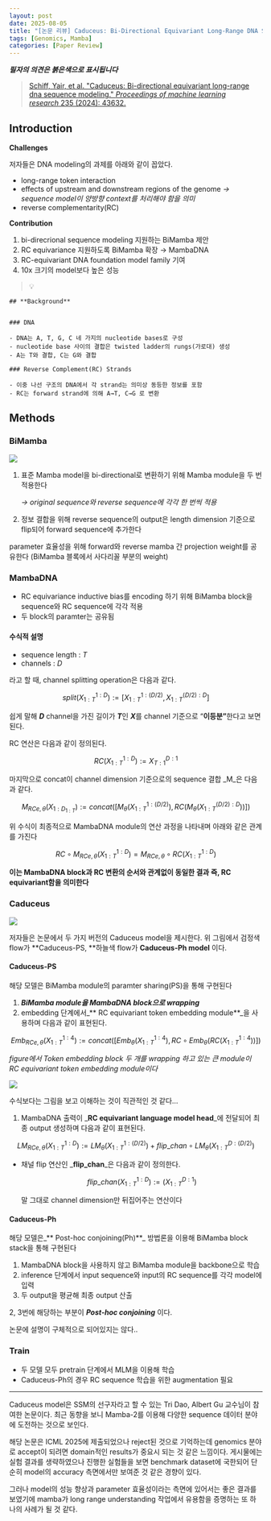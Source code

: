 ```yaml
---
layout: post
date: 2025-08-05
title: "[논문 리뷰] Caduceus: Bi-Directional Equivariant Long-Range DNA Sequence Modeling"
tags: [Genomics, Mamba]
categories: [Paper Review]
---
```


<span class="notion-red">_**필자의 의견은 붉은색으로 표시됩니다**_</span>


> [Schiff, Yair, et al. "Caduceus: Bi-directional equivariant long-range dna sequence modeling." ](https://pmc.ncbi.nlm.nih.gov/articles/PMC12189541/)[_Proceedings of machine learning research_](https://pmc.ncbi.nlm.nih.gov/articles/PMC12189541/)[ 235 (2024): 43632.](https://pmc.ncbi.nlm.nih.gov/articles/PMC12189541/)



## Introduction


**Challenges**


저자들은 DNA modeling의 과제를 아래와 같이 꼽았다.

- long-range token interaction
- effects of upstream and downstream regions of the genome 
_→ sequence model이 양방향 context를 처리해야 함을 의미_
- reverse complementarity(RC)

**Contribution**

1. bi-direcrional sequence modeling 지원하는 BiMamba 제안
1. RC equivariance 지원하도록 BiMamba 확장 → MambaDNA
1. RC-equivariant DNA foundation model family 기여
1. 10x 크기의 model보다 높은 성능

> 💡 


	## **Background**


	### DNA

	- DNA는 A, T, G, C 네 가지의 nucleotide bases로 구성
	- nucleotide base 사이의 결합은 twisted ladder의 rungs(가로대) 생성
	- A는 T와 결합, C는 G와 결합

	### Reverse Complement(RC) Strands

	- 이중 나선 구조의 DNA에서 각 strand는 의미상 동등한 정보를 포함
	- RC는 forward strand에 의해 A→T, C→G 로 변환


## Methods



### BiMamba


![](https://prod-files-secure.s3.us-west-2.amazonaws.com/542b861c-36a8-4051-84e5-8804b6728dba/2c247d59-7815-4980-99f0-8f0d21f445a7/image.png?X-Amz-Algorithm=AWS4-HMAC-SHA256&X-Amz-Content-Sha256=UNSIGNED-PAYLOAD&X-Amz-Credential=ASIAZI2LB466XYTHDWEM%2F20250811%2Fus-west-2%2Fs3%2Faws4_request&X-Amz-Date=20250811T061527Z&X-Amz-Expires=3600&X-Amz-Security-Token=IQoJb3JpZ2luX2VjEK7%2F%2F%2F%2F%2F%2F%2F%2F%2F%2FwEaCXVzLXdlc3QtMiJHMEUCIQCFU52CmjVbKRtEXtQwb4Rlle1snUAPBGRZFzur3ds2xAIgN%2F36zQ0kT87cXYk7k3Oz4R7KCQKiAyIjO0ZSYtkXAzIqiAQI5%2F%2F%2F%2F%2F%2F%2F%2F%2F%2F%2FARAAGgw2Mzc0MjMxODM4MDUiDKTipis3j1N29p2YSircA1doFyyPCJQeYT%2Bi9TLgYwpNRcBfcQJnUktsjLhKVKecRpInH81XT4CXI1%2BmLmg6jOSR52CpKHr2ecS1T73%2BuKNBFXry2oFzT%2FcluOiVBPdJmedyfB5EUBcc6X%2FqZ43c7Pgd0K1aTNNXHvp6%2BaVM7pgm3oKyur%2FXZbg%2BXRDgzay74ZuHwqKI2qogyHsg7vUdCRd9FASwyhZjjdq%2F8HyAIiO72arWmesvxjkLDJWq2OmcSCkRXNWTnTRLmfXIGayoIh6zQzkgOtGbNsVkwVtUP8UfJcT2vON9vXM%2BEw1VnDmIYb91rqGbQZVZoOFcK5tF5%2FEWxf1COmQSPlXvKm6iOU3SEKaKzFpRAXmJLdyLnMnzqmbE5mC6YMnrGMF3UuOKMBV2BSUrUjsmly79BExmDyKjGA8ZUTN2pKD9GO5b%2FVqdniXgNO3RfvyDvymV9s28D5h7Y320azfr2t%2BMjHGXLZfrdqTan3UI22liGf7eIjXVpLUHwWeVjYFawSwiYRwiVdDE28%2BpI6BrUTFlFrDlOPr3C9STrktaLefjdc01wVzUXM9zbsLgdHCb48xVLMN4SKHI9sS1oz4ofDXm7HzazbjqBHPd%2BUuWI%2FVGnqb1hcCxeIS1C6SScBEvGdKTMMOS5sQGOqUBAtMXuh7s9faixPFYBUyNiw2tIPCl8gcsUZxUJir3X2tivmVaEglwUutuxkWs09LkUNM14RIHbEMD1W7UbIpEnbVCw53Vw9RpuJ1Ppz1GVq6kBmQHvbc7FoJaeHV8ZP4u4afxK8Tlqx9NSY9HX2CYzB0n%2Bz2f5c9iPNOHzOGh1yv3lcStgOH5fs%2BXQkmpplVLR%2F5uhYxnP%2Be1kFcnFTVyQT3%2BdN6c&X-Amz-Signature=e26d36d338823704801c8f31ef3ac00ea9d41ae56b4dc3a02c25433400677ff7&X-Amz-SignedHeaders=host&x-amz-checksum-mode=ENABLED&x-id=GetObject)

1. 표준 Mamba model을 bi-directional로 변환하기 위해 Mamba module을 두 번 적용한다

	_→ original sequence와 reverse sequence에 각각 한 번씩 적용_

1. 정보 결합을 위해 reverse sequence의 output은 length dimension 기준으로 flip되어 forward sequence에 추가한다

parameter 효율성을 위해 forward와 reverse mamba 간 projection weight를 공유한다 (BiMamba 블록에서 사다리꼴 부분의 weight)



### MambaDNA

- RC equivariance inductive bias를 encoding 하기 위해 BiMamba block을 sequence와 RC sequence에 각각 적용
- 두 block의 paramter는 공유됨


#### 수식적 설명

- sequence length : _T_
- channels : _D_

라고 할 때,  channel splitting operation은 다음과 같다.


$$
split(X^{1:D}_{1:T}):=[X^{1:(D/2)}_{1:T},X^{(D/2):D}_{1:T}]
$$


<span class="notion-red">쉽게 말해 </span><span class="notion-red">_**D**_</span><span class="notion-red"> channel을 가진 길이가 </span><span class="notion-red">_**T**_</span><span class="notion-red">인 </span><span class="notion-red">_**X**_</span><span class="notion-red">를 channel 기준으로 “</span><span class="notion-red">**이등분”**</span><span class="notion-red">한다고 보면 된다.</span>


RC 연산은 다음과 같이 정의된다.


$$
RC(X^{1:D}_{1:T}):=X^{D:1}_{T:1}
$$


마지막으로 concat이 channel dimension 기준으로의 sequence 결합 _M_은 다음과 같다.


$$
M_{RCe,\theta}(X_{1:D_{1:T}}):=concat([M_{\theta}(X^{1:(D/2)}_{1:T}),RC(M_{\theta}(X^{(D/2):D}_{1:T}))])
$$


위 수식이 최종적으로 MambaDNA module의 연산 과정을 나타내며 아래와 같은 관계를 가진다


$$
RC\circ M_{RCe,\theta}(X^{1:D}_{1:T}) = M_{RCe,\theta} \circ RC(X^{1:D}_{1:T})
$$


**이는 MambaDNA block과 RC 변환의 순서와 관계없이 동일한 결과 즉, RC equivariant함을 의미한다**



### Caduceus


![](https://prod-files-secure.s3.us-west-2.amazonaws.com/542b861c-36a8-4051-84e5-8804b6728dba/f94a60d7-8145-473b-aef9-7c68d3ec604a/image.png?X-Amz-Algorithm=AWS4-HMAC-SHA256&X-Amz-Content-Sha256=UNSIGNED-PAYLOAD&X-Amz-Credential=ASIAZI2LB466XYTHDWEM%2F20250811%2Fus-west-2%2Fs3%2Faws4_request&X-Amz-Date=20250811T061527Z&X-Amz-Expires=3600&X-Amz-Security-Token=IQoJb3JpZ2luX2VjEK7%2F%2F%2F%2F%2F%2F%2F%2F%2F%2FwEaCXVzLXdlc3QtMiJHMEUCIQCFU52CmjVbKRtEXtQwb4Rlle1snUAPBGRZFzur3ds2xAIgN%2F36zQ0kT87cXYk7k3Oz4R7KCQKiAyIjO0ZSYtkXAzIqiAQI5%2F%2F%2F%2F%2F%2F%2F%2F%2F%2F%2FARAAGgw2Mzc0MjMxODM4MDUiDKTipis3j1N29p2YSircA1doFyyPCJQeYT%2Bi9TLgYwpNRcBfcQJnUktsjLhKVKecRpInH81XT4CXI1%2BmLmg6jOSR52CpKHr2ecS1T73%2BuKNBFXry2oFzT%2FcluOiVBPdJmedyfB5EUBcc6X%2FqZ43c7Pgd0K1aTNNXHvp6%2BaVM7pgm3oKyur%2FXZbg%2BXRDgzay74ZuHwqKI2qogyHsg7vUdCRd9FASwyhZjjdq%2F8HyAIiO72arWmesvxjkLDJWq2OmcSCkRXNWTnTRLmfXIGayoIh6zQzkgOtGbNsVkwVtUP8UfJcT2vON9vXM%2BEw1VnDmIYb91rqGbQZVZoOFcK5tF5%2FEWxf1COmQSPlXvKm6iOU3SEKaKzFpRAXmJLdyLnMnzqmbE5mC6YMnrGMF3UuOKMBV2BSUrUjsmly79BExmDyKjGA8ZUTN2pKD9GO5b%2FVqdniXgNO3RfvyDvymV9s28D5h7Y320azfr2t%2BMjHGXLZfrdqTan3UI22liGf7eIjXVpLUHwWeVjYFawSwiYRwiVdDE28%2BpI6BrUTFlFrDlOPr3C9STrktaLefjdc01wVzUXM9zbsLgdHCb48xVLMN4SKHI9sS1oz4ofDXm7HzazbjqBHPd%2BUuWI%2FVGnqb1hcCxeIS1C6SScBEvGdKTMMOS5sQGOqUBAtMXuh7s9faixPFYBUyNiw2tIPCl8gcsUZxUJir3X2tivmVaEglwUutuxkWs09LkUNM14RIHbEMD1W7UbIpEnbVCw53Vw9RpuJ1Ppz1GVq6kBmQHvbc7FoJaeHV8ZP4u4afxK8Tlqx9NSY9HX2CYzB0n%2Bz2f5c9iPNOHzOGh1yv3lcStgOH5fs%2BXQkmpplVLR%2F5uhYxnP%2Be1kFcnFTVyQT3%2BdN6c&X-Amz-Signature=c613e309fe5167e029fa0624e244d9b3a082d9a4fd85f4012a997d38adb71ed9&X-Amz-SignedHeaders=host&x-amz-checksum-mode=ENABLED&x-id=GetObject)


저자들은 논문에서 두 가지 버전의 Caduceus model을 제시한다. 위 그림에서 검정색 flow가 **Caduceus-PS, **하늘색 flow가 **Caduceus-Ph model** 이다.



#### Caduceus-PS


해당 모델은 BiMamba module의 paramter sharing(PS)을 통해 구현된다

1. _**BiMamba module을 MambaDNA block으로 wrapping**_
1. embedding 단계에서_** RC equivariant token embedding module**_을 사용하며 다음과 같이 표현된다.

$$
Emb_{RCe,\theta}(X^{1:4}_{1:T}):=concat([Emb_{\theta}(X^{1:4}_{1:T}),RC \circ Emb_{\theta}(RC(X^{1:4}_{1:T}))])
$$


_figure에서 Token embedding block 두 개를 wrapping 하고 있는 큰 module이 RC equivariant token embedding module이다_


![](https://prod-files-secure.s3.us-west-2.amazonaws.com/542b861c-36a8-4051-84e5-8804b6728dba/b175e4da-71eb-4e91-8c23-a06dabe673c9/image.png?X-Amz-Algorithm=AWS4-HMAC-SHA256&X-Amz-Content-Sha256=UNSIGNED-PAYLOAD&X-Amz-Credential=ASIAZI2LB466XYTHDWEM%2F20250811%2Fus-west-2%2Fs3%2Faws4_request&X-Amz-Date=20250811T061528Z&X-Amz-Expires=3600&X-Amz-Security-Token=IQoJb3JpZ2luX2VjEK7%2F%2F%2F%2F%2F%2F%2F%2F%2F%2FwEaCXVzLXdlc3QtMiJHMEUCIQCFU52CmjVbKRtEXtQwb4Rlle1snUAPBGRZFzur3ds2xAIgN%2F36zQ0kT87cXYk7k3Oz4R7KCQKiAyIjO0ZSYtkXAzIqiAQI5%2F%2F%2F%2F%2F%2F%2F%2F%2F%2F%2FARAAGgw2Mzc0MjMxODM4MDUiDKTipis3j1N29p2YSircA1doFyyPCJQeYT%2Bi9TLgYwpNRcBfcQJnUktsjLhKVKecRpInH81XT4CXI1%2BmLmg6jOSR52CpKHr2ecS1T73%2BuKNBFXry2oFzT%2FcluOiVBPdJmedyfB5EUBcc6X%2FqZ43c7Pgd0K1aTNNXHvp6%2BaVM7pgm3oKyur%2FXZbg%2BXRDgzay74ZuHwqKI2qogyHsg7vUdCRd9FASwyhZjjdq%2F8HyAIiO72arWmesvxjkLDJWq2OmcSCkRXNWTnTRLmfXIGayoIh6zQzkgOtGbNsVkwVtUP8UfJcT2vON9vXM%2BEw1VnDmIYb91rqGbQZVZoOFcK5tF5%2FEWxf1COmQSPlXvKm6iOU3SEKaKzFpRAXmJLdyLnMnzqmbE5mC6YMnrGMF3UuOKMBV2BSUrUjsmly79BExmDyKjGA8ZUTN2pKD9GO5b%2FVqdniXgNO3RfvyDvymV9s28D5h7Y320azfr2t%2BMjHGXLZfrdqTan3UI22liGf7eIjXVpLUHwWeVjYFawSwiYRwiVdDE28%2BpI6BrUTFlFrDlOPr3C9STrktaLefjdc01wVzUXM9zbsLgdHCb48xVLMN4SKHI9sS1oz4ofDXm7HzazbjqBHPd%2BUuWI%2FVGnqb1hcCxeIS1C6SScBEvGdKTMMOS5sQGOqUBAtMXuh7s9faixPFYBUyNiw2tIPCl8gcsUZxUJir3X2tivmVaEglwUutuxkWs09LkUNM14RIHbEMD1W7UbIpEnbVCw53Vw9RpuJ1Ppz1GVq6kBmQHvbc7FoJaeHV8ZP4u4afxK8Tlqx9NSY9HX2CYzB0n%2Bz2f5c9iPNOHzOGh1yv3lcStgOH5fs%2BXQkmpplVLR%2F5uhYxnP%2Be1kFcnFTVyQT3%2BdN6c&X-Amz-Signature=0618108ee28e38080e81db9f0d991cd7ea43c656b54fc92ba651e02ac6f8606b&X-Amz-SignedHeaders=host&x-amz-checksum-mode=ENABLED&x-id=GetObject)


<span class="notion-red">수식보다는 그림을 보고 이해하는 것이 직관적인 것 같다…</span>

1. MambaDNA 출력이 _**RC equivariant language model head**_에 전달되어 최종 output 생성하며 다음과 같이 표현된다.

$$
LM_{RCe,\theta}(X^{1:D}_{1:T}):= LM_{\theta}(X^{1:(D/2)}_{1:T})+flip\_chan\circ LM_{\theta}(X^{D:(D/2)}_{1:T})
$$

- 채널 flip 연산인 _**flip\_chan**_은 다음과 같이 정의한다.

	$$
	flip\_chan(X^{1:D}_{1:T}):=(X^{D:1}_{1:T})
	$$


	말 그대로 channel dimension만 뒤집어주는 연산이다



#### Caduceus-Ph


해당 모델은_** Post-hoc conjoining(Ph)**_ 방법론을 이용해 BiMamba block stack을 통해 구현된다

1. MambaDNA block을 사용하지 않고 BiMamba module을 backbone으로 학습
1. inference 단계에서 input sequence와 input의 RC sequence를 각각 model에 입력
1. 두 output을 평균해 최종 output 산출

2, 3번에 해당하는 부분이 _**Post-hoc conjoining**_ 이다.


<span class="notion-red">논문에 설명이 구체적으로 되어있지는 않다..</span>



### Train

- 두 모델 모두 pretrain 단계에서 MLM을 이용해 학습
- Caduceus-Ph의 경우 RC sequence 학습을 위한 augmentation 필요

---


<span class="notion-red">Caduceus model은 SSM의 선구자라고 할 수 있는 Tri Dao, Albert Gu 교수님이 참여한 논문이다. 최근 동향을 보니 Mamba-2를 이용해 다양한 sequence 데이터 분야에 도전하는 것으로 보인다.</span>


<span class="notion-red">해당 논문은 ICML 2025에 제출되었으나 reject된 것으로 기억하는데 genomics 분야로 accept이 되려면 domain적인 results가 중요시 되는 것 같은 느낌이다. 게시물에는 실험 결과를 생략하였으나 진행한 실험들을 보면 benchmark dataset에 국한되어 단순히 model의 accuracy 측면에서만 보여준 것 같은 경향이 있다.</span>


<span class="notion-red">그러나 model의 성능 향상과 parameter 효율성이라는 측면에 있어서는 좋은 결과를 보였기에 mamba가 long range understanding 작업에서 유용함을 증명하는 또 하나의 사례가 될 것 같다.</span>

